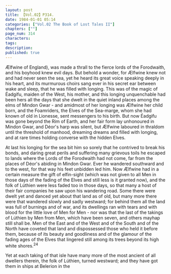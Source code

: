 ```yaml
---
layout: post
title: 【Vol.02】P314.
date: 1984-01-01 05:14
categories: ["Vol.02 The Book of Lost Tales II"]
chapters: [""]
page_num: 314
characters: 
tags: 
description: 
published: true
---
```


<p style="text-indent: 0;">
Ælfwine of England), was made a thrall to the fierce lords of the Forodwaith, and his boyhood knew evil days. But behold a wonder, for Ælfwine knew not and had never seen the sea, yet he heard its great voice speaking deeply in his heart, and its murmurous choirs sang ever in his secret ear between wake and sleep, that he was filled with longing. This was of the magic of Éadgifu, maiden of the West, his mother, and this longing unquenchable had been hers all the days that she dwelt in the quiet inland places among the elms of Mindon Gwar - and amidmost of her longing was Ælfwine her child born, and the Foamriders, the Elves of the Sea-marge, whom she had known of old in Lionesse, sent messengers to his birth. But now Éadgifu was gone beyond the Rim of Earth, and her fair form lay unhonoured in Mindon Gwar, and Déor's harp was silent, but Ælfwine laboured in thraldom until the threshold of manhood, dreaming dreams and filled with longing, and at rare times holding converse with the hidden Elves.
</p>

At last his longing for the sea bit him so sorely that he contrived to break his bonds, and daring great perils and suffering many grievous toils he escaped to lands where the Lords of the Forodwaith had not come, far from the places of Déor's abiding in Mindon Gwar. Ever he wandered southward and to the west, for that way his feet unbidden led him. Now Ælfwine had in a certain measure the gift of elfin-sight (which was not given to all Men in those days of the fading of the Elves and still less is it granted now), and the folk of Lúthien were less faded too in those days, so that many a host of their fair companies he saw upon his wandering road. Some there were dwelt yet and danced yet about that land as of old, but many more there were that wandered slowly and sadly westward; for behind them all the land was full of burnings and of war, and its dwellings ran with tears and with blood for the little love of Men for Men - nor was that the last of the takings of Lúthien by Men from Men, which have been seven, and others mayhap still shall be. Men of the East and of the West and of the South and of the North have coveted that land and dispossessed those who held it before them, because of its beauty and goodliness and of the glamour of the fading ages of the Elves that lingered still among its trees beyond its high white shores.<SUP>24</SUP>

Yet at each taking of that isle have many more of the most ancient of all dwellers therein, the folk of Lúthien, turned westward; and they have got them in ships at Belerion in the

